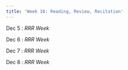 ```yaml
---
title: 'Week 16: Reading, Review, Recitation'
---
```


Dec 5
: *RRR Week*

Dec 6
: *RRR Week*

Dec 7
: *RRR Week*

Dec 8
: *RRR Week*